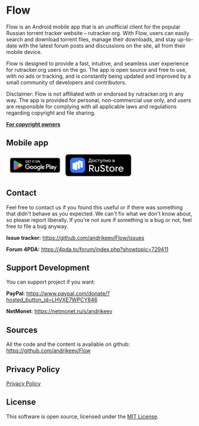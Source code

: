# Flow

Flow is an Android mobile app that is an unofficial client for the popular
Russian torrent tracker website – rutracker.org. With Flow, users can easily
search and download torrent files, manage their downloads, and stay up-to-date
with the latest forum posts and discussions on the site, all from their mobile
device.

Flow is designed to provide a fast, intuitive, and seamless user experience
for rutracker.org users on the go. The app is open source and free to use,
with no ads or tracking, and is constantly being updated and improved by
a small community of developers and contributors.

Disclaimer: Flow is not affiliated with or endorsed by rutracker.org in any way.
The app is provided for personal, non-commercial use only, and users are
responsible for complying with all applicable laws and regulations regarding
copyright and file sharing.

[**For copyright owners**][1] 

## Mobile app

[<img src="badges/google-play-badge.png" alt="Get it on Google Play" height="60">][2]
[<img src="badges/rustore-badge.png" alt="Get it on RuStore" height="60">][3]

## Contact

Feel free to contact us if you found this useful or if there was something that
didn't behave as you expected. We can't fix what we don't know about, so please
report liberally. If you're not sure if something is a bug or not, feel free to
file a bug anyway.

**Issue tracker:** <https://github.com/andrikeev/Flow/issues>

**Forum 4PDA:** <https://4pda.to/forum/index.php?showtopic=729411>

## Support Development

You can support project if you want:

**PayPal**: <https://www.paypal.com/donate/?hosted_button_id=LHVXE7WPCY846>

**NetMonet**: <https://netmonet.ru/s/andrikeev>

## Sources

All the code and the content is available on github: <https://github.com/andrikeev/Flow>

## Privacy Policy

[Privacy Policy][4]

## License

This software is open source, licensed under the [MIT License][5].

[1]: https://flow-proxy-m7o3b.ondigitalocean.app/copyrights.html
[2]: https://play.google.com/store/apps/details?id=me.rutrackersearch.app
[3]: https://apps.rustore.ru/app/me.rutrackersearch.app
[4]: https://flow-proxy-m7o3b.ondigitalocean.app/privacy-policy.html
[5]: https://opensource.org/licenses/MIT 

